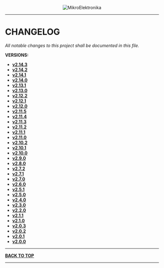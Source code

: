 <p align="center">
  <img src="http://www.mikroe.com/img/designs/beta/logo_small.png?raw=true" alt="MikroElektronika"/>
</p>

---

# CHANGELOG

*All notable changes to this project shall be documented in this file.*

**VERSIONS:**

+ **[v2.14.3](./changelog/v2.14.3/changelog.md)**
+ **[v2.14.2](./changelog/v2.14.2/changelog.md)**
+ **[v2.14.1](./changelog/v2.14.1/changelog.md)**
+ **[v2.14.0](./changelog/v2.14.0/changelog.md)**
+ **[v2.13.1](./changelog/v2.13.1/changelog.md)**
+ **[v2.13.0](./changelog/v2.13.0/changelog.md)**
+ **[v2.12.2](./changelog/v2.12.2/changelog.md)**
+ **[v2.12.1](./changelog/v2.12.1/changelog.md)**
+ **[v2.12.0](./changelog/v2.12.0/changelog.md)**
+ **[v2.11.5](./changelog/v2.11.5/changelog.md)**
+ **[v2.11.4](./changelog/v2.11.4/changelog.md)**
+ **[v2.11.3](./changelog/v2.11.3/changelog.md)**
+ **[v2.11.2](./changelog/v2.11.2/changelog.md)**
+ **[v2.11.1](./changelog/v2.11.1/changelog.md)**
+ **[v2.11.0](./changelog/v2.11.0/changelog.md)**
+ **[v2.10.2](./changelog/v2.10.2/changelog.md)**
+ **[v2.10.1](./changelog/v2.10.1/changelog.md)**
+ **[v2.10.0](./changelog/v2.10.0/changelog.md)**
+ **[v2.9.0](./changelog/v2.9.0/changelog.md)**
+ **[v2.8.0](./changelog/v2.8.0/changelog.md)**
+ **[v2.7.2](./changelog/v2.7.2/changelog.md)**
+ **[v2.7.1](./changelog/v2.7.1/changelog.md)**
+ **[v2.7.0](./changelog/v2.7.0/changelog.md)**
+ **[v2.6.0](./changelog/v2.6.0/changelog.md)**
+ **[v2.5.1](./changelog/v2.5.1/changelog.md)**
+ **[v2.5.0](./changelog/v2.5.0/changelog.md)**
+ **[v2.4.0](./changelog/v2.4.0/changelog.md)**
+ **[v2.3.0](./changelog/v2.3.0/changelog.md)**
+ **[v2.2.0](./changelog/v2.2.0/changelog.md)**
+ **[v2.1.1](./changelog/v2.1.1/changelog.md)**
+ **[v2.1.0](./changelog/v2.1.0/changelog.md)**
+ **[v2.0.3](./changelog/v2.0.3/changelog.md)**
+ **[v2.0.2](./changelog/v2.0.2/changelog.md)**
+ **[v2.0.1](./changelog/v2.0.1/changelog.md)**
+ **[v2.0.0](./changelog/v2.0.0/changelog.md)**

---

**[BACK TO TOP](#changelog)**

---
